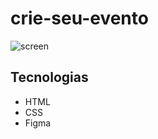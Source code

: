 # crie-seu-evento

  ![screen](https://github.com/marlonfrnds/crie-seu-evento/assets/115473116/a37f0c30-20ee-4c0f-8d43-9a5d07672e9d)

## Tecnologias
- HTML
- CSS
- Figma


